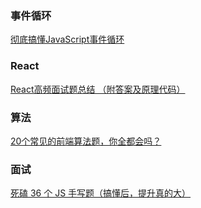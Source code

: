 ### 事件循环
[彻底搞懂JavaScript事件循环](https://juejin.cn/post/6992167223523541023)

### React
[React高频面试题总结 （附答案及原理代码）](https://juejin.cn/post/7275550906207338559)

### 算法
[20个常见的前端算法题，你全都会吗？](https://juejin.cn/post/7158730050718662687)

### 面试
[死磕 36 个 JS 手写题（搞懂后，提升真的大）](https://juejin.cn/post/6946022649768181774)